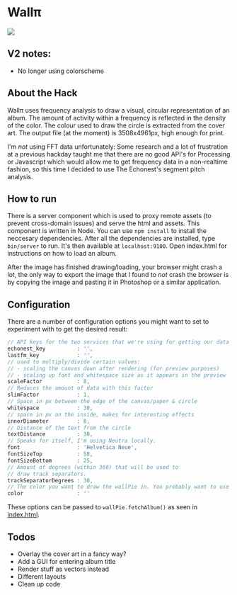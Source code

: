 # Wallπ
![](https://dl.dropbox.com/u/4905073/Wall%CF%80/examples.png)

## V2 notes:
-  No longer using colorscheme

## About the Hack
Wallπ uses frequency analysis to draw a visual, circular representation of an album. The amount of activity within a frequency is reflected in the density of the color. The colour used to draw the circle is extracted from the cover art. The output file (at the moment) is 3508x4961px, high enough for print.

I'm _not_ using FFT data unfortunately: Some research and a lot of frustration at a previous hackday taught me that there are no good API's for Processing or Javascript which would allow me to get frequency data in a non-realtime fashion, so this time I decided to use The Echonest's segment pitch analysis.

## How to run
There is a server component which is used to proxy remote assets (to prevent cross-domain issues) and serve the html and assets. This component is written in Node. You can use `npm install` to install the neccesary dependencies. After all the dependencies are installed, type `bin/server` to run. It's then available at `localhost:9100`. Open index.html for instructions on how to load an album.

After the image has finished drawing/loading, your browser might crash a lot, the only way to export the image that I found to _not_ crash the browser is by copying the image and pasting it in Photoshop or a similar application.

## Configuration
There are a number of configuration options you might want to set to experiment with to get the desired result:

```javascript
// API keys for the two services that we're using for getting our data
echonest_key          : '',
lastfm_key            : '',
// used to multiply/divide certain values:
// - scaling the canvas down after rendering (for preview purposes)
// - scaling up font and whitespace size as it appears in the preview
scaleFactor           : 8,
// Reduces the amount of data with this factor
slimFactor            : 1,
// Space in px between the edge of the canvas/paper & circle
whitespace            : 30,
// space in px on the inside, makes for interesting effects
innerDiameter         : 0,
// Distance of the text from the circle
textDistance          : 30,
// Speaks for itself, I'm using Neutra locally.
font                  : 'Helvetica Neue',
fontSizeTop           : 50,
fontSizeBottom        : 25,
// Amount of degrees (within 360) that will be used to
// draw track separators.
trackSeparatorDegrees : 30,
// The color you want to draw the wallPie in. You probably want to use `wallPi.extractCoverColor` for this.
color                 : ''
```

These options can be passed to `wallPie.fetchAlbum()` as seen in [index.html](https://github.com/marcohamersma/WallPi/blob/master/public/index.html).

## Todos
-  Overlay the cover art in a fancy way?
-  Add a GUI for entering album title
-  Render stuff as vectors instead
-  Different layouts
-  Clean up code
